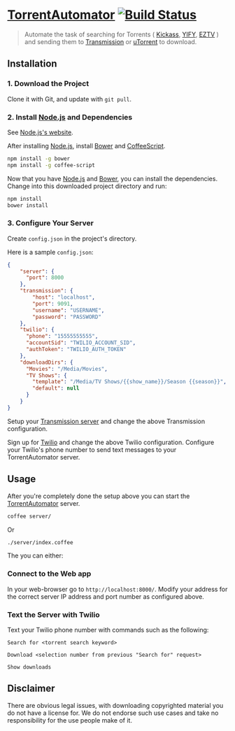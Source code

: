 [TorrentAutomator](https://github.com/Glavin001/TorrentAutomator) [![Build Status](https://travis-ci.org/Glavin001/TorrentAutomator.svg?branch=master)](https://travis-ci.org/Glavin001/TorrentAutomator)
================

> Automate the task of searching for Torrents ( [Kickass](http://kickass.to/), [YIFY](https://yts.re/), [EZTV](http://eztv.it/) ) and sending them to [Transmission](https://www.transmissionbt.com/) or [uTorrent](http://www.utorrent.com/) to download.

## Installation

### 1. Download the Project

Clone it with Git, and update with `git pull`.

### 2. Install [Node.js](http://nodejs.org/) and Dependencies

See [Node.js's website](http://nodejs.org/).

After installing [Node.js](http://nodejs.org/),
install [Bower](http://bower.io/) and
[CoffeeScript](http://coffeescript.org/).

```bash
npm install -g bower
npm install -g coffee-script
```

Now that you have [Node.js](http://nodejs.org/)
and [Bower](http://bower.io/), you can install the dependencies.
Change into this downloaded project directory and run:

```bash
npm install
bower install
```

### 3. Configure Your Server

Create `config.json` in the project's directory.

Here is a sample `config.json`:

```json
{
    "server": {
      "port": 8000
    },
    "transmission": {
        "host": "localhost",
        "port": 9091,
        "username": "USERNAME",
        "password": "PASSWORD"
    },
    "twilio": {
      "phone": "15555555555",
      "accountSid": "TWILIO_ACCOUNT_SID",
      "authToken": "TWILIO_AUTH_TOKEN"
    },
    "downloadDirs": {
      "Movies": "/Media/Movies",
      "TV Shows": {
        "template": "/Media/TV Shows/{{show_name}}/Season {{season}}",
        "default": null
      }
    }
}
```

Setup your [Transmission server](https://www.transmissionbt.com/) and
change the above Transmission configuration.

Sign up for [Twilio](https://www.twilio.com) and
change the above Twilio configuration.
Configure your Twilio's phone number to send text messages to
your TorrentAutomator server.

## Usage

After you're completely done the setup above
you can start the [TorrentAutomator](https://github.com/Glavin001/TorrentAutomator) server.

```bash
coffee server/
```

Or

```bash
./server/index.coffee
```

The you can either:

### Connect to the Web app

In your web-browser go to `http://localhost:8000/`.
Modify your address for the correct server IP address and
port number as configured above.

### Text the Server with Twilio

Text your Twilio phone number with commands such as the following:

```
Search for <torrent search keyword>
```

```
Download <selection number from previous "Search for" request>
```

```
Show downloads
```

## Disclaimer

There are obvious legal issues, with downloading copyrighted material you do not have a license for. 
We do not endorse such use cases and take no responsibility for the use people make of it.
